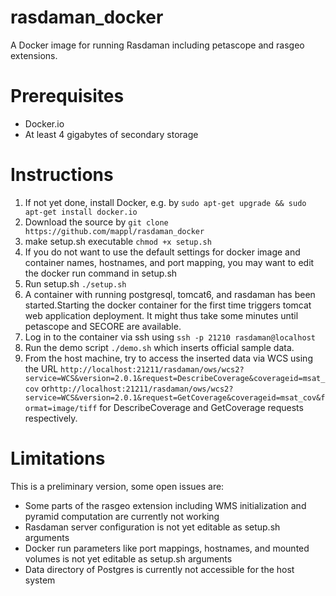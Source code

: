 rasdaman_docker
===============
A Docker image for running Rasdaman including petascope and rasgeo extensions.

# Prerequisites
- Docker.io 
- At least 4 gigabytes of secondary storage

# Instructions
1. If not yet done, install Docker, e.g. by `sudo apt-get upgrade && sudo apt-get install docker.io`
2. Download the source by `git clone https://github.com/mappl/rasdaman_docker`
3. make setup.sh executable `chmod +x setup.sh`
4. If you do not want to use the default settings for docker image and container names, hostnames, and port mapping, you may want to edit the docker run command in setup.sh
5. Run setup.sh `./setup.sh`
6. A container with running postgresql, tomcat6, and rasdaman has been started.Starting the docker container for the first time triggers tomcat web application deployment. It might thus take some minutes until petascope and SECORE are available. 
7. Log in to the container via ssh using `ssh -p 21210 rasdaman@localhost`
8. Run the demo script `./demo.sh` which inserts official sample data.
9. From the host machine, try to access the inserted data via WCS using the URL `http://localhost:21211/rasdaman/ows/wcs2?service=WCS&version=2.0.1&request=DescribeCoverage&coverageid=msat_cov` or`http://localhost:21211/rasdaman/ows/wcs2?service=WCS&version=2.0.1&request=GetCoverage&coverageid=msat_cov&format=image/tiff` for DescribeCoverage and GetCoverage requests respectively.



# Limitations
This is a preliminary version, some open issues are:
- Some parts of the rasgeo extension including WMS initialization and pyramid computation are currently not working
- Rasdaman server configuration is not yet editable as setup.sh arguments
- Docker run parameters like port mappings, hostnames, and mounted volumes is not yet editable as setup.sh arguments
- Data directory of Postgres is currently not accessible for the host system
